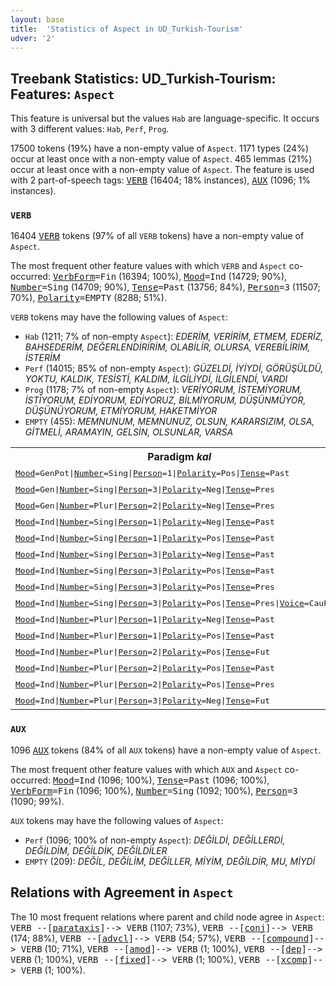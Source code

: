 ```yaml
---
layout: base
title:  'Statistics of Aspect in UD_Turkish-Tourism'
udver: '2'
---
```


## Treebank Statistics: UD_Turkish-Tourism: Features: `Aspect`

This feature is universal but the values `Hab` are language-specific.
It occurs with 3 different values: `Hab`, `Perf`, `Prog`.

17500 tokens (19%) have a non-empty value of `Aspect`.
1171 types (24%) occur at least once with a non-empty value of `Aspect`.
465 lemmas (21%) occur at least once with a non-empty value of `Aspect`.
The feature is used with 2 part-of-speech tags: <tt><a href="tr_tourism-pos-VERB.html">VERB</a></tt> (16404; 18% instances), <tt><a href="tr_tourism-pos-AUX.html">AUX</a></tt> (1096; 1% instances).

### `VERB`

16404 <tt><a href="tr_tourism-pos-VERB.html">VERB</a></tt> tokens (97% of all `VERB` tokens) have a non-empty value of `Aspect`.

The most frequent other feature values with which `VERB` and `Aspect` co-occurred: <tt><a href="tr_tourism-feat-VerbForm.html">VerbForm</a></tt><tt>=Fin</tt> (16394; 100%), <tt><a href="tr_tourism-feat-Mood.html">Mood</a></tt><tt>=Ind</tt> (14729; 90%), <tt><a href="tr_tourism-feat-Number.html">Number</a></tt><tt>=Sing</tt> (14709; 90%), <tt><a href="tr_tourism-feat-Tense.html">Tense</a></tt><tt>=Past</tt> (13756; 84%), <tt><a href="tr_tourism-feat-Person.html">Person</a></tt><tt>=3</tt> (11507; 70%), <tt><a href="tr_tourism-feat-Polarity.html">Polarity</a></tt><tt>=EMPTY</tt> (8288; 51%).

`VERB` tokens may have the following values of `Aspect`:

* `Hab` (1211; 7% of non-empty `Aspect`): <em>EDERİM, VERİRİM, ETMEM, EDERİZ, BAHSEDERİM, DEĞERLENDİRİRİM, OLABİLİR, OLURSA, VEREBİLİRİM, İSTERİM</em>
* `Perf` (14015; 85% of non-empty `Aspect`): <em>GÜZELDİ, İYİYDİ, GÖRÜŞÜLDÜ, YOKTU, KALDIK, TESİSTİ, KALDIM, İLGİLİYDİ, İLGİLENDİ, VARDI</em>
* `Prog` (1178; 7% of non-empty `Aspect`): <em>VERİYORUM, İSTEMİYORUM, İSTİYORUM, EDİYORUM, EDİYORUZ, BİLMİYORUM, DÜŞÜNMÜYOR, DÜŞÜNÜYORUM, ETMİYORUM, HAKETMİYOR</em>
* `EMPTY` (455): <em>MEMNUNUM, MEMNUNUZ, OLSUN, KARARSIZIM, OLSA, GİTMELİ, ARAMAYIN, GELSİN, OLSUNLAR, VARSA</em>

<table>
  <tr><th>Paradigm <i>kal</i></th><th><tt>Perf</tt></th><th><tt>Prog</tt></th><th><tt>Hab</tt></th></tr>
  <tr><td><tt><tt><a href="tr_tourism-feat-Mood.html">Mood</a></tt><tt>=GenPot</tt>|<tt><a href="tr_tourism-feat-Number.html">Number</a></tt><tt>=Sing</tt>|<tt><a href="tr_tourism-feat-Person.html">Person</a></tt><tt>=1</tt>|<tt><a href="tr_tourism-feat-Polarity.html">Polarity</a></tt><tt>=Pos</tt>|<tt><a href="tr_tourism-feat-Tense.html">Tense</a></tt><tt>=Past</tt></tt></td><td><em>KALABİLİRDİM</em></td><td></td><td></td></tr>
  <tr><td><tt><tt><a href="tr_tourism-feat-Mood.html">Mood</a></tt><tt>=Gen</tt>|<tt><a href="tr_tourism-feat-Number.html">Number</a></tt><tt>=Sing</tt>|<tt><a href="tr_tourism-feat-Person.html">Person</a></tt><tt>=3</tt>|<tt><a href="tr_tourism-feat-Polarity.html">Polarity</a></tt><tt>=Neg</tt>|<tt><a href="tr_tourism-feat-Tense.html">Tense</a></tt><tt>=Pres</tt></tt></td><td></td><td></td><td><em>KALMAZ</em></td></tr>
  <tr><td><tt><tt><a href="tr_tourism-feat-Mood.html">Mood</a></tt><tt>=Gen</tt>|<tt><a href="tr_tourism-feat-Number.html">Number</a></tt><tt>=Plur</tt>|<tt><a href="tr_tourism-feat-Person.html">Person</a></tt><tt>=2</tt>|<tt><a href="tr_tourism-feat-Polarity.html">Polarity</a></tt><tt>=Neg</tt>|<tt><a href="tr_tourism-feat-Tense.html">Tense</a></tt><tt>=Pres</tt></tt></td><td></td><td></td><td><em>KALMAZSINIZ</em></td></tr>
  <tr><td><tt><tt><a href="tr_tourism-feat-Mood.html">Mood</a></tt><tt>=Ind</tt>|<tt><a href="tr_tourism-feat-Number.html">Number</a></tt><tt>=Sing</tt>|<tt><a href="tr_tourism-feat-Person.html">Person</a></tt><tt>=1</tt>|<tt><a href="tr_tourism-feat-Polarity.html">Polarity</a></tt><tt>=Neg</tt>|<tt><a href="tr_tourism-feat-Tense.html">Tense</a></tt><tt>=Past</tt></tt></td><td><em>KALMADIM</em></td><td></td><td></td></tr>
  <tr><td><tt><tt><a href="tr_tourism-feat-Mood.html">Mood</a></tt><tt>=Ind</tt>|<tt><a href="tr_tourism-feat-Number.html">Number</a></tt><tt>=Sing</tt>|<tt><a href="tr_tourism-feat-Person.html">Person</a></tt><tt>=1</tt>|<tt><a href="tr_tourism-feat-Polarity.html">Polarity</a></tt><tt>=Pos</tt>|<tt><a href="tr_tourism-feat-Tense.html">Tense</a></tt><tt>=Past</tt></tt></td><td><em>KALDIM</em></td><td></td><td></td></tr>
  <tr><td><tt><tt><a href="tr_tourism-feat-Mood.html">Mood</a></tt><tt>=Ind</tt>|<tt><a href="tr_tourism-feat-Number.html">Number</a></tt><tt>=Sing</tt>|<tt><a href="tr_tourism-feat-Person.html">Person</a></tt><tt>=3</tt>|<tt><a href="tr_tourism-feat-Polarity.html">Polarity</a></tt><tt>=Neg</tt>|<tt><a href="tr_tourism-feat-Tense.html">Tense</a></tt><tt>=Past</tt></tt></td><td><em>KALMADI</em></td><td></td><td></td></tr>
  <tr><td><tt><tt><a href="tr_tourism-feat-Mood.html">Mood</a></tt><tt>=Ind</tt>|<tt><a href="tr_tourism-feat-Number.html">Number</a></tt><tt>=Sing</tt>|<tt><a href="tr_tourism-feat-Person.html">Person</a></tt><tt>=3</tt>|<tt><a href="tr_tourism-feat-Polarity.html">Polarity</a></tt><tt>=Pos</tt>|<tt><a href="tr_tourism-feat-Tense.html">Tense</a></tt><tt>=Past</tt></tt></td><td><em>KALDI</em></td><td></td><td></td></tr>
  <tr><td><tt><tt><a href="tr_tourism-feat-Mood.html">Mood</a></tt><tt>=Ind</tt>|<tt><a href="tr_tourism-feat-Number.html">Number</a></tt><tt>=Sing</tt>|<tt><a href="tr_tourism-feat-Person.html">Person</a></tt><tt>=3</tt>|<tt><a href="tr_tourism-feat-Polarity.html">Polarity</a></tt><tt>=Pos</tt>|<tt><a href="tr_tourism-feat-Tense.html">Tense</a></tt><tt>=Pres</tt></tt></td><td><em>KALMIŞ</em></td><td><em>KALIYOR</em></td><td></td></tr>
  <tr><td><tt><tt><a href="tr_tourism-feat-Mood.html">Mood</a></tt><tt>=Ind</tt>|<tt><a href="tr_tourism-feat-Number.html">Number</a></tt><tt>=Sing</tt>|<tt><a href="tr_tourism-feat-Person.html">Person</a></tt><tt>=3</tt>|<tt><a href="tr_tourism-feat-Polarity.html">Polarity</a></tt><tt>=Pos</tt>|<tt><a href="tr_tourism-feat-Tense.html">Tense</a></tt><tt>=Pres</tt>|<tt><a href="tr_tourism-feat-Voice.html">Voice</a></tt><tt>=CauPass</tt></tt></td><td><em>KALDIRILMIŞ</em></td><td></td><td></td></tr>
  <tr><td><tt><tt><a href="tr_tourism-feat-Mood.html">Mood</a></tt><tt>=Ind</tt>|<tt><a href="tr_tourism-feat-Number.html">Number</a></tt><tt>=Plur</tt>|<tt><a href="tr_tourism-feat-Person.html">Person</a></tt><tt>=1</tt>|<tt><a href="tr_tourism-feat-Polarity.html">Polarity</a></tt><tt>=Neg</tt>|<tt><a href="tr_tourism-feat-Tense.html">Tense</a></tt><tt>=Past</tt></tt></td><td><em>KALMADIK</em></td><td></td><td></td></tr>
  <tr><td><tt><tt><a href="tr_tourism-feat-Mood.html">Mood</a></tt><tt>=Ind</tt>|<tt><a href="tr_tourism-feat-Number.html">Number</a></tt><tt>=Plur</tt>|<tt><a href="tr_tourism-feat-Person.html">Person</a></tt><tt>=1</tt>|<tt><a href="tr_tourism-feat-Polarity.html">Polarity</a></tt><tt>=Pos</tt>|<tt><a href="tr_tourism-feat-Tense.html">Tense</a></tt><tt>=Past</tt></tt></td><td><em>KALDIK, KALDI</em></td><td></td><td></td></tr>
  <tr><td><tt><tt><a href="tr_tourism-feat-Mood.html">Mood</a></tt><tt>=Ind</tt>|<tt><a href="tr_tourism-feat-Number.html">Number</a></tt><tt>=Plur</tt>|<tt><a href="tr_tourism-feat-Person.html">Person</a></tt><tt>=2</tt>|<tt><a href="tr_tourism-feat-Polarity.html">Polarity</a></tt><tt>=Pos</tt>|<tt><a href="tr_tourism-feat-Tense.html">Tense</a></tt><tt>=Fut</tt></tt></td><td><em>KALACAKSINIZ</em></td><td></td><td></td></tr>
  <tr><td><tt><tt><a href="tr_tourism-feat-Mood.html">Mood</a></tt><tt>=Ind</tt>|<tt><a href="tr_tourism-feat-Number.html">Number</a></tt><tt>=Plur</tt>|<tt><a href="tr_tourism-feat-Person.html">Person</a></tt><tt>=2</tt>|<tt><a href="tr_tourism-feat-Polarity.html">Polarity</a></tt><tt>=Pos</tt>|<tt><a href="tr_tourism-feat-Tense.html">Tense</a></tt><tt>=Past</tt></tt></td><td><em>KALDINIZ</em></td><td></td><td></td></tr>
  <tr><td><tt><tt><a href="tr_tourism-feat-Mood.html">Mood</a></tt><tt>=Ind</tt>|<tt><a href="tr_tourism-feat-Number.html">Number</a></tt><tt>=Plur</tt>|<tt><a href="tr_tourism-feat-Person.html">Person</a></tt><tt>=2</tt>|<tt><a href="tr_tourism-feat-Polarity.html">Polarity</a></tt><tt>=Pos</tt>|<tt><a href="tr_tourism-feat-Tense.html">Tense</a></tt><tt>=Pres</tt></tt></td><td></td><td><em>KALIYORSUNUZ</em></td><td></td></tr>
  <tr><td><tt><tt><a href="tr_tourism-feat-Mood.html">Mood</a></tt><tt>=Ind</tt>|<tt><a href="tr_tourism-feat-Number.html">Number</a></tt><tt>=Plur</tt>|<tt><a href="tr_tourism-feat-Person.html">Person</a></tt><tt>=3</tt>|<tt><a href="tr_tourism-feat-Polarity.html">Polarity</a></tt><tt>=Neg</tt>|<tt><a href="tr_tourism-feat-Tense.html">Tense</a></tt><tt>=Fut</tt></tt></td><td><em>KALMAYACAKLAR</em></td><td></td><td></td></tr>
</table>

### `AUX`

1096 <tt><a href="tr_tourism-pos-AUX.html">AUX</a></tt> tokens (84% of all `AUX` tokens) have a non-empty value of `Aspect`.

The most frequent other feature values with which `AUX` and `Aspect` co-occurred: <tt><a href="tr_tourism-feat-Mood.html">Mood</a></tt><tt>=Ind</tt> (1096; 100%), <tt><a href="tr_tourism-feat-Tense.html">Tense</a></tt><tt>=Past</tt> (1096; 100%), <tt><a href="tr_tourism-feat-VerbForm.html">VerbForm</a></tt><tt>=Fin</tt> (1096; 100%), <tt><a href="tr_tourism-feat-Number.html">Number</a></tt><tt>=Sing</tt> (1092; 100%), <tt><a href="tr_tourism-feat-Person.html">Person</a></tt><tt>=3</tt> (1090; 99%).

`AUX` tokens may have the following values of `Aspect`:

* `Perf` (1096; 100% of non-empty `Aspect`): <em>DEĞİLDİ, DEĞİLLERDİ, DEĞİLDİM, DEĞİLDİK, DEĞİLDİLER</em>
* `EMPTY` (209): <em>DEĞİL, DEĞİLİM, DEĞİLLER, MİYİM, DEĞİLDİR, MU, MİYDİ</em>

## Relations with Agreement in `Aspect`

The 10 most frequent relations where parent and child node agree in `Aspect`:
<tt>VERB --[<tt><a href="tr_tourism-dep-parataxis.html">parataxis</a></tt>]--> VERB</tt> (1107; 73%),
<tt>VERB --[<tt><a href="tr_tourism-dep-conj.html">conj</a></tt>]--> VERB</tt> (174; 88%),
<tt>VERB --[<tt><a href="tr_tourism-dep-advcl.html">advcl</a></tt>]--> VERB</tt> (54; 57%),
<tt>VERB --[<tt><a href="tr_tourism-dep-compound.html">compound</a></tt>]--> VERB</tt> (10; 71%),
<tt>VERB --[<tt><a href="tr_tourism-dep-amod.html">amod</a></tt>]--> VERB</tt> (1; 100%),
<tt>VERB --[<tt><a href="tr_tourism-dep-dep.html">dep</a></tt>]--> VERB</tt> (1; 100%),
<tt>VERB --[<tt><a href="tr_tourism-dep-fixed.html">fixed</a></tt>]--> VERB</tt> (1; 100%),
<tt>VERB --[<tt><a href="tr_tourism-dep-xcomp.html">xcomp</a></tt>]--> VERB</tt> (1; 100%).

